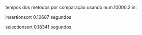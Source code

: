 tempos dos metodos por comparação usando num.10000.2.in:

insertionsort 0.10687 segundos

selectionsort 0.18341 segundos

